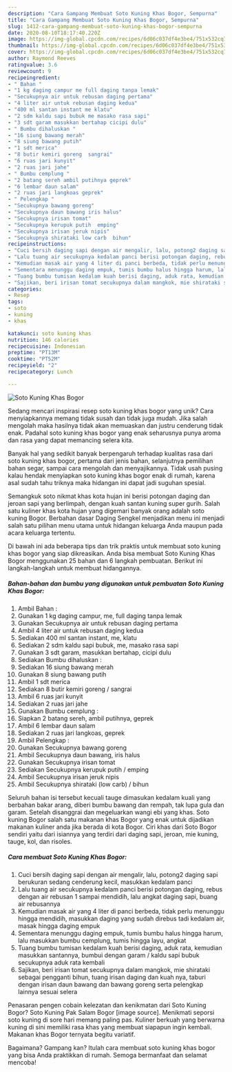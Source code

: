 ```yaml
---
description: "Cara Gampang Membuat Soto Kuning Khas Bogor, Sempurna"
title: "Cara Gampang Membuat Soto Kuning Khas Bogor, Sempurna"
slug: 1412-cara-gampang-membuat-soto-kuning-khas-bogor-sempurna
date: 2020-08-10T18:17:40.220Z
image: https://img-global.cpcdn.com/recipes/6d06c037df4e3be4/751x532cq70/soto-kuning-khas-bogor-foto-resep-utama.jpg
thumbnail: https://img-global.cpcdn.com/recipes/6d06c037df4e3be4/751x532cq70/soto-kuning-khas-bogor-foto-resep-utama.jpg
cover: https://img-global.cpcdn.com/recipes/6d06c037df4e3be4/751x532cq70/soto-kuning-khas-bogor-foto-resep-utama.jpg
author: Raymond Reeves
ratingvalue: 3.6
reviewcount: 9
recipeingredient:
- " Bahan "
- "1 kg daging campur me full daging tanpa lemak"
- "Secukupnya air untuk rebusan daging pertama"
- "4 liter air untuk rebusan daging kedua"
- "400 ml santan instant me klatu"
- "2 sdm kaldu sapi bubuk me masako rasa sapi"
- "3 sdt garam masukkan bertahap cicipi dulu"
- " Bumbu dihaluskan "
- "16 siung bawang merah"
- "8 siung bawang putih"
- "1 sdt merica"
- "8 butir kemiri goreng  sangrai"
- "6 ruas jari kunyit"
- "2 ruas jari jahe"
- " Bumbu cemplung "
- "2 batang sereh ambil putihnya geprek"
- "6 lembar daun salam"
- "2 ruas jari langkoas geprek"
- " Pelengkap "
- "Secukupnya bawang goreng"
- "Secukupnya daun bawang iris halus"
- "Secukupnya irisan tomat"
- "Secukupnya kerupuk putih  emping"
- "Secukupnya irisan jeruk nipis"
- "Secukupnya shirataki low carb  bihun"
recipeinstructions:
- "Cuci bersih daging sapi dengan air mengalir, lalu, potong2 daging sapi berukuran sedang cenderung kecil, masukkan kedalam panci"
- "Lalu tuang air secukupnya kedalam panci berisi potongan daging, rebus dengan air rebusan 1 sampai mendidih, lalu angkat daging sapi, buang air rebusannya"
- "Kemudian masak air yang 4 liter di panci berbeda, tidak perlu menunggu hingga mendidih, masukkan daging yang sudah direbus tadi kedalam air, masak hingga daging empuk"
- "Sementara menunggu daging empuk, tumis bumbu halus hingga harum, lalu masukkan bumbu cemplung, tumis hingga layu, angkat"
- "Tuang bumbu tumisan kedalam kuah berisi daging, aduk rata, kemudian masukkan santannya, bumbui dengan garam / kaldu sapi bubuk secukupnya aduk rata kembali"
- "Sajikan, beri irisan tomat secukupnya dalam mangkok, mie shirataki sebagai pengganti bihun, tuang irisan daging dan kuah nya, taburi dengan irisan daun bawang dan bawang goreng serta pelengkap lainnya sesuai selera"
categories:
- Resep
tags:
- soto
- kuning
- khas

katakunci: soto kuning khas 
nutrition: 146 calories
recipecuisine: Indonesian
preptime: "PT13M"
cooktime: "PT52M"
recipeyield: "2"
recipecategory: Lunch

---
```



![Soto Kuning Khas Bogor](https://img-global.cpcdn.com/recipes/6d06c037df4e3be4/751x532cq70/soto-kuning-khas-bogor-foto-resep-utama.jpg)

Sedang mencari inspirasi resep soto kuning khas bogor yang unik? Cara menyiapkannya memang tidak susah dan tidak juga mudah. Jika salah mengolah maka hasilnya tidak akan memuaskan dan justru cenderung tidak enak. Padahal soto kuning khas bogor yang enak seharusnya punya aroma dan rasa yang dapat memancing selera kita.

Banyak hal yang sedikit banyak berpengaruh terhadap kualitas rasa dari soto kuning khas bogor, pertama dari jenis bahan, selanjutnya pemilihan bahan segar, sampai cara mengolah dan menyajikannya. Tidak usah pusing kalau hendak menyiapkan soto kuning khas bogor enak di rumah, karena asal sudah tahu triknya maka hidangan ini dapat jadi suguhan spesial.

Semangkuk soto nikmat khas kota hujan ini berisi potongan daging dan jeroan sapi yang berlimpah, dengan kuah santan kuning super gurih. Salah satu kuliner khas kota hujan yang digemari banyak orang adalah soto kuning Bogor. Berbahan dasar Daging Sengkel menjadikan menu ini menjadi salah satu pilihan menu utama untuk hidangan keluarga Anda maupun pada acara keluarga tertentu.


Di bawah ini ada beberapa tips dan trik praktis untuk membuat soto kuning khas bogor yang siap dikreasikan. Anda bisa membuat Soto Kuning Khas Bogor menggunakan 25 bahan dan 6 langkah pembuatan. Berikut ini langkah-langkah untuk membuat hidangannya.

<!--inarticleads1-->

##### Bahan-bahan dan bumbu yang digunakan untuk pembuatan Soto Kuning Khas Bogor:

1. Ambil  Bahan :
1. Gunakan 1 kg daging campur, me, full daging tanpa lemak
1. Gunakan Secukupnya air untuk rebusan daging pertama
1. Ambil 4 liter air untuk rebusan daging kedua
1. Sediakan 400 ml santan instant, me, klatu
1. Sediakan 2 sdm kaldu sapi bubuk, me, masako rasa sapi
1. Gunakan 3 sdt garam, masukkan bertahap, cicipi dulu
1. Sediakan  Bumbu dihaluskan :
1. Sediakan 16 siung bawang merah
1. Gunakan 8 siung bawang putih
1. Ambil 1 sdt merica
1. Sediakan 8 butir kemiri goreng / sangrai
1. Ambil 6 ruas jari kunyit
1. Sediakan 2 ruas jari jahe
1. Gunakan  Bumbu cemplung :
1. Siapkan 2 batang sereh, ambil putihnya, geprek
1. Ambil 6 lembar daun salam
1. Sediakan 2 ruas jari langkoas, geprek
1. Ambil  Pelengkap :
1. Gunakan Secukupnya bawang goreng
1. Ambil Secukupnya daun bawang, iris halus
1. Gunakan Secukupnya irisan tomat
1. Sediakan Secukupnya kerupuk putih / emping
1. Ambil Secukupnya irisan jeruk nipis
1. Ambil Secukupnya shirataki (low carb) / bihun


Seluruh bahan isi tersebut kecuali tauge dimasukan kedalam kuali yang berbahan bakar arang, diberi bumbu bawang dan rempah, tak lupa gula dan garam. Setelah disanggrai dan megeluarkan wangi ebi yang khas. Soto kuning Bogor salah satu makanan khas Bogor yang enak untuk dijadikan makanan kuliner anda jika berada di kota Bogor. Ciri khas dari Soto Bogor sendiri yaitu dari isiannya yang terdiri dari daging sapi, jeroan, mie kuning, tauge, kol, dan risoles. 

<!--inarticleads2-->

##### Cara membuat Soto Kuning Khas Bogor:

1. Cuci bersih daging sapi dengan air mengalir, lalu, potong2 daging sapi berukuran sedang cenderung kecil, masukkan kedalam panci
1. Lalu tuang air secukupnya kedalam panci berisi potongan daging, rebus dengan air rebusan 1 sampai mendidih, lalu angkat daging sapi, buang air rebusannya
1. Kemudian masak air yang 4 liter di panci berbeda, tidak perlu menunggu hingga mendidih, masukkan daging yang sudah direbus tadi kedalam air, masak hingga daging empuk
1. Sementara menunggu daging empuk, tumis bumbu halus hingga harum, lalu masukkan bumbu cemplung, tumis hingga layu, angkat
1. Tuang bumbu tumisan kedalam kuah berisi daging, aduk rata, kemudian masukkan santannya, bumbui dengan garam / kaldu sapi bubuk secukupnya aduk rata kembali
1. Sajikan, beri irisan tomat secukupnya dalam mangkok, mie shirataki sebagai pengganti bihun, tuang irisan daging dan kuah nya, taburi dengan irisan daun bawang dan bawang goreng serta pelengkap lainnya sesuai selera


Penasaran pengen cobain kelezatan dan kenikmatan dari Soto Kuning Bogor? Soto Kuning Pak Salam Bogor [image source]. Menikmati seporsi soto kuning di sore hari memang paling pas. Kuliner berkuah yang berwarna kuning di sini memiliki rasa khas yang membuat siapapun ingin kembali. Makanan khas Bogor ternyata begitu variatif. 

Bagaimana? Gampang kan? Itulah cara membuat soto kuning khas bogor yang bisa Anda praktikkan di rumah. Semoga bermanfaat dan selamat mencoba!
